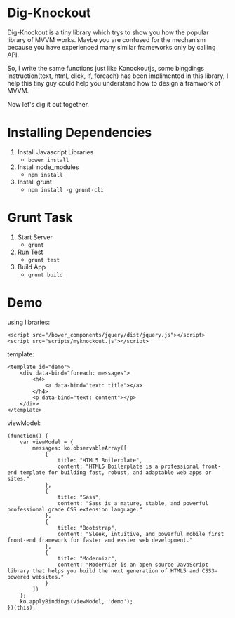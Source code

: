 Dig-Knockout
================

Dig-Knockout is a tiny library which trys to show you how the popular library of MVVM works. Maybe you are confused for the mechanism because you have experienced many similar frameworks only by calling API. 

So, I write the same functions just like Konockoutjs, some bingdings instruction(text, html, click, if, foreach) has been implimented in this library, I help this tiny guy could help you understand how to design a framwork of MVVM.

Now let's dig it out together.


Installing Dependencies
=======================

1. Install Javascript Libraries
    * `bower install `
2. Install node_modules
    * `npm install `
3. Install grunt
    * `npm install -g grunt-cli `

Grunt Task
=======================
1. Start Server
    * `grunt `
2. Run Test
    * `grunt test `
3. Build App
    * `grunt build `

Demo
================
using libraries:
```
<script src="/bower_components/jquery/dist/jquery.js"></script>
<script src="scripts/myknockout.js"></script>
```

template:
```
<template id="demo">
    <div data-bind="foreach: messages">
        <h4>
            <a data-bind="text: title"></a>
        </h4>
        <p data-bind="text: content"></p>
    </div> 
</template>
```

viewModel:
```
(function() {
    var viewModel = {
        messages: ko.observableArray([
            {
                title: "HTML5 Boilerplate",
                content: "HTML5 Boilerplate is a professional front-end template for building fast, robust, and adaptable web apps or sites."
            },
            {
                title: "Sass",
                content: "Sass is a mature, stable, and powerful professional grade CSS extension language."
            },
            {
                title: "Bootstrap",
                content: "Sleek, intuitive, and powerful mobile first front-end framework for faster and easier web development."
            },
            {
                title: "Modernizr",
                content: "Modernizr is an open-source JavaScript library that helps you build the next generation of HTML5 and CSS3-powered websites."
            }
        ])
    };
    ko.applyBindings(viewModel, 'demo');
})(this);

```
